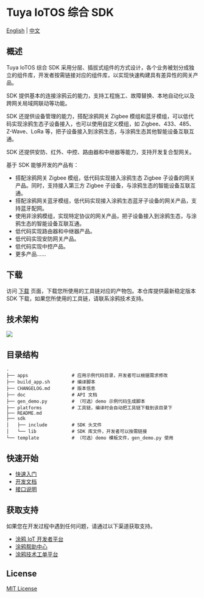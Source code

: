 # Tuya IoTOS 综合 SDK

[English](./README.md) | [中文](./README_zh.md)

## 概述

Tuya IoTOS 综合 SDK 采用分层、插拔式组件的方式设计，各个业务被划分成独立的组件库，开发者按需链接对应的组件库，以实现快速构建具有差异性的网关产品。

SDK 提供基本的连接涂鸦云的能力，支持工程施工、故障替换、本地自动化以及跨网关局域网联动等功能。

SDK 还提供设备管理的能力，搭配涂鸦网关 Zigbee 模组和蓝牙模组，可以低代码实现涂鸦生态子设备接入，也可以使用自定义模组，如 Zigbee、433、485、Z-Wave、LoRa 等，把子设备接入到涂鸦生态，与涂鸦生态其他智能设备互联互通。

SDK 还提供安防、红外、中控、路由器和中继器等能力，支持开发复合型网关。

基于 SDK 能够开发的产品有：  

- 搭配涂鸦网关 Zigbee 模组，低代码实现接入涂鸦生态 Zigbee 子设备的网关产品。同时，支持接入第三方 Zigbee 子设备，与涂鸦生态的智能设备互联互通。
- 搭配涂鸦网关蓝牙模组，低代码实现接入涂鸦生态蓝牙子设备的网关产品，支持蓝牙配网。
- 使用非涂鸦模组，实现特定协议的网关产品，把子设备接入到涂鸦生态，与涂鸦生态的智能设备互联互通。
- 低代码实现路由器和中继器产品。
- 低代码实现安防网关产品。
- 低代码实现中控产品。
- 更多产品......

## 下载

访问 [下载](./DOWNLOAD.md) 页面，下载您所使用的工具链对应的产物包。本仓库提供最新稳定版本 SDK 下载，如果您所使用的工具链，请联系涂鸦技术支持。

## 技术架构  

![](https://images.tuyacn.com/fe-static/docs/img/ff480bfc-5c51-4933-bdb6-8b726aa15dc5.jpg)

## 目录结构  

```  
.
├── apps                # 应用示例代码目录，开发者可以根据需求修改
├── build_app.sh        # 编译脚本
├── CHANGELOG.md        # 版本信息
├── doc                 # API 文档
├── gen_demo.py         # （可选）demo 示例代码生成脚本
├── platforms           # 工具链，编译时会自动把工具链下载到该目录下
├── README.md           
├── sdk
│   ├── include         # SDK 头文件
│   └── lib             # SDK 库文件，开发者可以按需链接
└── template            # （可选）demo 模板文件，gen_demo.py 使用
```

## 快速开始

- [快速入门](https://developer.tuya.com/cn/docs/iot-device-dev/integrated_sdk_quick_start?id=Kb6bj1rn0wrnl)
- [开发文档](https://developer.tuya.com/cn/docs/iot-device-dev/integrated_sdk_development_guide?id=Kb8xgrcicra72)
- [接口说明](https://developer.tuya.com/cn/docs/iot-device-dev/integrated_sdk_api?id=Kb8xfvo1dp6wc)

## 获取支持

如果您在开发过程中遇到任何问题，请通过以下渠道获取支持。

- [涂鸦 IoT 开发者平台](https://developer.tuya.com/cn)  
- [涂鸦帮助中心](https://support.tuya.com/zh/help)  
- [涂鸦技术工单平台](https://service.console.tuya.com)  

## License

[MIT License](./LICENSE)
